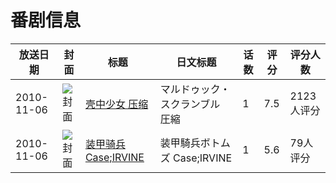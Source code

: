 # 番剧信息

|放送日期|封面|标题|日文标题|话数|评分|评分人数|
|---|---|---|---|---|---|---|
|2010-11-06|![封面](https://lain.bgm.tv/pic/cover/c/dd/f8/4274_bnzIo.jpg)|[壳中少女 压缩](https://bangumi.tv/subject/4274)|マルドゥック・スクランブル 圧縮|1|7.5|2123人评分|
|2010-11-06|![封面](https://lain.bgm.tv/pic/cover/c/ad/24/13406_JTow1.jpg)|[装甲骑兵 Case;IRVINE](https://bangumi.tv/subject/13406)|装甲騎兵ボトムズ Case;IRVINE|1|5.6|79人评分|
